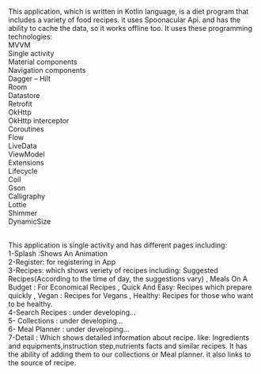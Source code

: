 This application, which is written in Kotlin language, is a diet program that includes a variety of food recipes. it uses Spoonacular Api. and has the ability to cache the data, so it works offline too. It uses these programming technologies:<br>
MVVM<br>
Single activity<br>
Material components<br>
Navigation components<br>
Dagger – Hilt<br>
Room<br>
Datastore<br>
Retrofit<br>
OkHttp<br>
OkHttp interceptor<br>
Coroutines<br>
Flow<br>
LiveData<br>
ViewModel<br>
Extensions<br>
Lifecycle<br>
Coil<br>
Gson<br>
Calligraphy<br>
Lottie<br>
Shimmer<br>
DynamicSize<br><br>


This application is single activity and has different pages including:<br>
1-Splash :Shows An Animation<br>
2-Register: for registering in App<br>
3-Recipes: which shows veriety of recipes including: Suggested Recipes(According to the time of day, the suggestions vary) , Meals On A Budget : For Economical Recipes , Quick And Easy: Recipes which prepare quickly , Vegan : Recipes for Vegans , Healthy: Recipes for those who want to be healthy.<br>
4-Search Recipes : under developing... <br> 
5- Collections : under developing...<br>
6- Meal Planner : under developing...<br>
7-Detail : Which shows detailed information about recipe. like: Ingredients and equipments,instruction step,nutrients facts and similar recipes. It has the ability of adding them to our collections or Meal planner. it also links to the source of recipe.<br>


